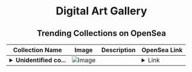 <div align="center">

# Digital Art Gallery

## Trending Collections on OpenSea

| Collection Name                       | Image                                                                                     | Description                       | OpenSea Link                                                                                          |
|---------------------------------------|-------------------------------------------------------------------------------------------|-----------------------------------|--------------------------------------------------------------------------------------------------------|
| **<details><summary>Unidentified co...</summary>Unidentified contract 339f2cd7-6fd4-4eaa-a931-29997477939a</details>** | ![Image](https://i2.seadn.io/optimism/0x579e4f4a7e577ef5ac6e9221ca8f11dd6d43316d/6404459f0a28661c41bd910f8b5899/e86404459f0a28661c41bd910f8b5899.png?w=200&auto=format) |  | <details><summary>Link</summary>[Unidentified contract 339f2cd7-6fd4-4eaa-a931-29997477939a](https://opensea.io/collection/unidentified-contract-339f2cd7-6fd4-4eaa-a931-2999)</details> |

</div>